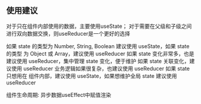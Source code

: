 ## 使用建议
对于只在组件内部使用的数据，主要使用useState；
对于需要在父级和子级之间进行双向数据交换，则useReducer是一个更好的选择

如果 state 的类型为 Number, String, Boolean 建议使用 useState，如果 state 的类型 为 Object 或 Array，建议使用 useReducer
如果 state 变化非常多，也是建议使用 useReducer，集中管理 state 变化，便于维护
如果 state 关联变化，建议使用 useReducer
业务逻辑如果很复杂，也建议使用 useReducer
如果 state 只想用在 组件内部，建议使用 useState，如果想维护全局 state 建议使用 useReducer

组件生命周期: 异步数据useEffect中赋值渲染